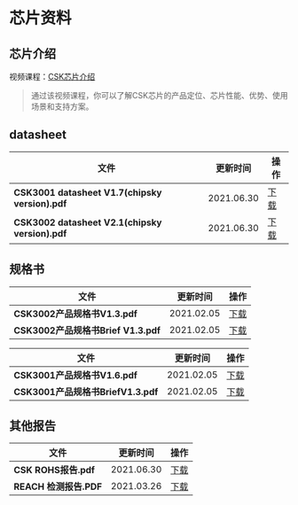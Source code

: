 
# 芯片资料
## 芯片介绍

视频课程：[CSK芯片介绍](https://www.bilibili.com/video/BV1n64y1v7sC)

> 通过该视频课程，你可以了解CSK芯片的产品定位、芯片性能、优势、使用场景和支持方案。

## datasheet

| 文件                                            | 更新时间   | 操作                                                         |
| ----------------------------------------------- | ---------- | ------------------------------------------------------------ |
| **CSK3001 datasheet V1.7(chipsky version).pdf** | 2021.06.30 | [下载](https://open.listenai.com/resource/open/doc_resource%2FCSK%20Datasheet%2FCSK3001%20datasheet%20-%20out%20V1.7(chipsky%20version).pdf) |
| **CSK3002 datasheet V2.1(chipsky version).pdf** | 2021.06.30 | [下载](https://open.listenai.com/resource/open/doc_resource%2FCSK%20Datasheet%2FCSK3002%20datasheet%20-%20out%20V2.1(chipsky%20version).pdf) |

## 规格书

| 文件                                | 更新时间   | 操作                                                         |
| ----------------------------------- | ---------- | ------------------------------------------------------------ |
| **CSK3002产品规格书V1.3.pdf**       | 2021.02.05 | [下载](https://open.listenai.com/resource/open/doc_resource%2F%E4%BA%A7%E5%93%81%E4%BB%8B%E7%BB%8D%2F%E4%BA%A7%E5%93%81%E8%A7%84%E6%A0%BC%E4%B9%A6PDF%2F20210204%2FC3201-L02C%E5%8F%8C%E9%BA%A6%E7%A6%BB%E7%BA%BF%E8%AF%AD%E9%9F%B3%E4%BA%A4%E4%BA%92%E8%8A%AF%E7%89%87%20%E4%BA%A7%E5%93%81%E8%A7%84%E6%A0%BC%E4%B9%A6V1.3.pdf) |
| **CSK3002产品规格书Brief V1.3.pdf** | 2021.02.05 | [下载](https://open.listenai.com/resource/open/doc_resource%2F%E4%BA%A7%E5%93%81%E4%BB%8B%E7%BB%8D%2F%E4%BA%A7%E5%93%81%E8%A7%84%E6%A0%BC%E4%B9%A6PDF%2F20210204%2FC3201-L02C%E5%8F%8C%E9%BA%A6%E7%A6%BB%E7%BA%BF%E8%AF%AD%E9%9F%B3%E4%BA%A4%E4%BA%92%E8%8A%AF%E7%89%87%20%E4%BA%A7%E5%93%81%E8%A7%84%E6%A0%BC%E4%B9%A6BriefV1.3.pdf) |

| 文件                               | 更新时间   | 操作                                                         |
| ---------------------------------- | ---------- | ------------------------------------------------------------ |
| **CSK3001产品规格书V1.6.pdf**      | 2021.02.05 | [下载](https://open.listenai.com/resource/open/doc_resource%2F%E4%BA%A7%E5%93%81%E4%BB%8B%E7%BB%8D%2F%E4%BA%A7%E5%93%81%E8%A7%84%E6%A0%BC%E4%B9%A6PDF%2F20210204%2FC3101-L01C%E5%8D%95%E9%BA%A6%E7%A6%BB%E7%BA%BF%E8%AF%AD%E9%9F%B3%E4%BA%A4%E4%BA%92%E8%8A%AF%E7%89%87%20%E4%BA%A7%E5%93%81%E8%A7%84%E6%A0%BC%E4%B9%A6BriefV1.3.pdf) |
| **CSK3001产品规格书BriefV1.3.pdf** | 2021.02.05 | [下载](https://open.listenai.com/resource/open/doc_resource%2F产品介绍%2F产品规格书PDF%2F20210204%2FC3101-L01C单麦离线语音交互芯片产品规格书BriefV1.3.pdf) |

## 其他报告

| 文件                   | 更新时间   | 操作                                                         |
| ---------------------- | ---------- | ------------------------------------------------------------ |
| **CSK ROHS报告.pdf**   | 2021.06.30 | [下载](https://open.listenai.com/resource/open/doc_resource%2FCSKDatasheet%2FCSKROHS报告.pdf) |
| **REACH 检测报告.PDF** | 2021.03.26 | [下载](https://open.listenai.com/resource/open/doc_resource%2FCSKDatasheet%2FREACH检测报告.PDF) |

